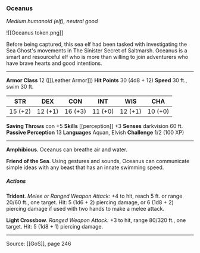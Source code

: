 ### Oceanus
_Medium humanoid (elf), neutral good_

![[Oceanus token.png]]

Before being captured, this sea elf had been tasked with investigating the Sea Ghost's movements in The Sinister Secret of Saltmarsh. Oceanus is a smart and resourceful elf who is more than willing to join adventurers who have brave hearts and good intentions.






---

**Armor Class** 12 ([[Leather Armor]])
**Hit Points** 30 (4d8 + 12)
**Speed** 30 ft., swim 30 ft.

| STR     | DEX     | CON     | INT     | WIS     | CHA     |
|---------|---------|---------|---------|---------|---------|
| 15 (+2) | 12 (+1) | 16 (+3) | 11 (+0) | 12 (+1) | 10 (+0) |

**Saving Throws** con +5
**Skills** [[perception]] +3
**Senses** darkvision 60 ft.
**Passive Perception** 13
**Languages** Aquan, Elvish
**Challenge** 1/2 (100 XP)

---

**Amphibious**. Oceanus can breathe air and water.

**Friend of the Sea**. Using gestures and sounds, Oceanus can communicate simple ideas with any beast that has an innate swimming speed.

##### Actions
**Trident**. _Melee or Ranged Weapon Attack:_ +4 to hit, reach 5 ft. or range 20/60 ft., one target. Hit: 5 (1d6 + 2) piercing damage, or 6 (1d8 + 2) piercing damage if used with two hands to make a melee attack.

**Light Crossbow**. _Ranged Weapon Attack:_ +3 to hit, range 80/320 ft., one target. Hit: 5 (1d8 + 1) piercing damage.


---

Source: [[GoS]], page 246